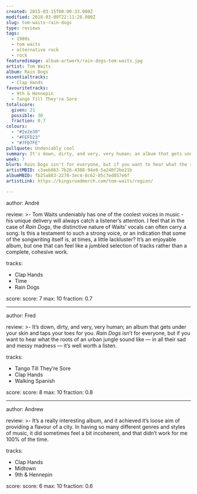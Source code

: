 ```yaml
---
created: 2015-03-15T00:00:33.000Z
modified: 2018-03-09T22:11:28.000Z
slug: tom-waits-rain-dogs
type: reviews
tags:
  - 1980s
  - tom waits
  - alternative rock
  - rock
featuredimage: album-artwork/rain-dogs-tom-waits.jpg
artist: Tom Waits
album: Rain Dogs
essentialtracks:
  - Clap Hands
favouritetracks:
  - 9th & Hennepin
  - Tango Till They're Sore
totalscore:
  given: 21
  possible: 30
  fraction: 0.7
colours:
  - "#2e2e30"
  - "#FEFD23"
  - "#7FD7FE"
pullquote: Undeniably cool
summary: It's down, dirty, and very, very human; an album that gets under your skin and taps your toes for you. Rain Dogs isn't for everyone, but if you want to hear what the roots of an urban jungle sound like - in all their sad and messy madness - it's well worth a listen.
week: 7
blurb: Rain Dogs isn't for everyone, but if you want to hear what the roots of an urban jungle sound like - in all their sad and messy madness - it's well worth a listen.
artistMBID: c3aeb863-7b26-4388-94e8-5a240f2be21b
albumMBID: fb25a883-2270-3ec4-8c62-85c7ed857e6f
artistLink: https://kingsroadmerch.com/tom-waits/region/

---
```


author: André

review: >-
  Tom Waits undeniably has one of the coolest voices in music - his unique delivery will always catch a listener’s attention. I feel that in the case of *Rain Dogs*, the distinctive nature of Waits’ vocals can often carry a song. Is this a testament to such a strong voice, or an indication that some of the songwriting itself is, at times, a little lackluster? It’s an enjoyable album, but one that can feel like a jumbled selection of tracks rather than a complete, cohesive work.

tracks:
  - Clap Hands
  - ­Time
  - ­Rain Dogs

score:
  score: 7
  max: 10
  fraction: 0.7

---
author: Fred

review: >-
  It’s down, dirty, and very, very human; an album that gets under your skin and taps your toes for you. *Rain Dogs* isn’t for everyone, but if you want to hear what the roots of an urban jungle sound like — in all their sad and messy madness — it’s well worth a listen.

tracks:
  - Tango Till They’re Sore
  - ­Clap Hands
  - ­Walking Spanish

score:
  score: 8
  max: 10
  fraction: 0.8

---
author: Andrew

review: >-
  It’s a really interesting album, and it achieved it’s loose aim of providing a flavour of a city. In having so many different genres and styles of music, it did sometimes feel a bit incoherent, and that didn’t work for me 100% of the time.

tracks:
  - Clap Hands
  - ­Midtown
  - ­9th &amp; Hennepin

score:
  score: 6
  max: 10
  fraction: 0.6
